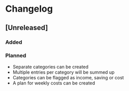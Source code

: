 # Changelog

## [Unreleased]

### Added

### Planned

- Separate categories can be created
- Multiple entries per category will be summed up
- Categories can be flagged as income, saving or cost
- A plan for weekly costs can be created